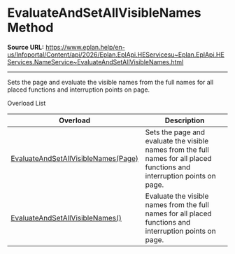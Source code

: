 # EvaluateAndSetAllVisibleNames Method

**Source URL:** https://www.eplan.help/en-us/Infoportal/Content/api/2026/Eplan.EplApi.HEServicesu~Eplan.EplApi.HEServices.NameService~EvaluateAndSetAllVisibleNames.html

---

Sets the page and evaluate the visible names from the full names for all placed functions and interruption points on page.

Overload List

| Overload | Description |
| --- | --- |
| [EvaluateAndSetAllVisibleNames(Page)](Eplan.EplApi.HEServicesu~Eplan.EplApi.HEServices.NameService~EvaluateAndSetAllVisibleNames(Page).html) | Sets the page and evaluate the visible names from the full names for all placed functions and interruption points on page. |
| [EvaluateAndSetAllVisibleNames()](Eplan.EplApi.HEServicesu~Eplan.EplApi.HEServices.NameService~EvaluateAndSetAllVisibleNames().html) | Evaluate the visible names from the full names for all placed functions and interruption points on page. |
